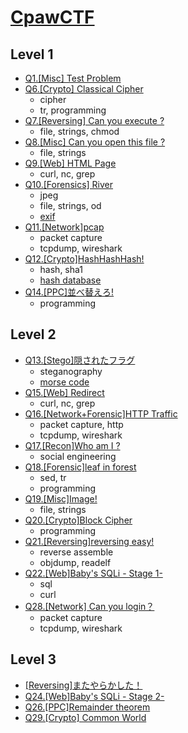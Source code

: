 # [CpawCTF](https://ctf.cpaw.site/)

## Level 1

- [Q1.[Misc] Test Problem](https://ctf.cpaw.site/questions.php?qnum=1)
- [Q6.[Crypto] Classical Cipher](https://ctf.cpaw.site/questions.php?qnum=6)
  - cipher
  - tr, programming
- [Q7.[Reversing] Can you execute ?](https://ctf.cpaw.site/questions.php?qnum=7)
  - file, strings, chmod
- [Q8.[Misc] Can you open this file ?](https://ctf.cpaw.site/questions.php?qnum=8)
  - file, strings
- [Q9.[Web] HTML Page](https://ctf.cpaw.site/questions.php?qnum=9)
  - curl, nc, grep
- [Q10.[Forensics] River](https://ctf.cpaw.site/questions.php?qnum=10)
  - jpeg
  - file, strings, od
  - [exif](https://beyondjapan.com/blog/2016/11/start-binary-reading-with-jpeg-exif/)
- [Q11.[Network]pcap](https://ctf.cpaw.site/questions.php?qnum=11)
  - packet capture
  - tcpdump, wireshark
- [Q12.[Crypto]HashHashHash!](https://ctf.cpaw.site/questions.php?qnum=12)
  - hash, sha1
  - [hash database](https://sha1.gromweb.com/)
- [Q14.[PPC]並べ替えろ!](https://ctf.cpaw.site/questions.php?qnum=14)
  - programming

## Level 2

- [Q13.[Stego]隠されたフラグ](https://ctf.cpaw.site/questions.php?qnum=13)
  - steganography
  - [morse code](https://wakkumak.com/tool/morseCodeCreate.html)
- [Q15.[Web] Redirect](https://ctf.cpaw.site/questions.php?qnum=15)
  - curl, nc, grep
- [Q16.[Network+Forensic]HTTP Traffic](https://ctf.cpaw.site/questions.php?qnum=16)
  - packet capture, http
  - tcpdump, wireshark
- [Q17.[Recon]Who am I ?](https://ctf.cpaw.site/questions.php?qnum=17)
  - social engineering
- [Q18.[Forensic]leaf in forest](https://ctf.cpaw.site/questions.php?qnum=18)
  - sed, tr
  - programming
- [Q19.[Misc]Image!](https://ctf.cpaw.site/questions.php?qnum=19)
  - file, strings
- [Q20.[Crypto]Block Cipher](https://ctf.cpaw.site/questions.php?qnum=20)
  - programming
- [Q21.[Reversing]reversing easy!](https://ctf.cpaw.site/questions.php?qnum=21)
  - reverse assemble
  - objdump, readelf
- [Q22.[Web]Baby's SQLi - Stage 1-](https://ctf.cpaw.site/questions.php?qnum=22)
  - sql
  - curl
- [Q28.[Network] Can you login？](https://ctf.cpaw.site/questions.php?qnum=28)
  - packet capture
  - tcpdump, wireshark

## Level 3

- [[Reversing]またやらかした！](https://ctf.cpaw.site/questions.php?qnum=23)
- [Q24.[Web]Baby's SQLi - Stage 2-](https://ctf.cpaw.site/questions.php?qnum=24)
- [Q26.[PPC]Remainder theorem](https://ctf.cpaw.site/questions.php?qnum=26)
- [Q29.[Crypto] Common World](https://ctf.cpaw.site/questions.php?qnum=29)
